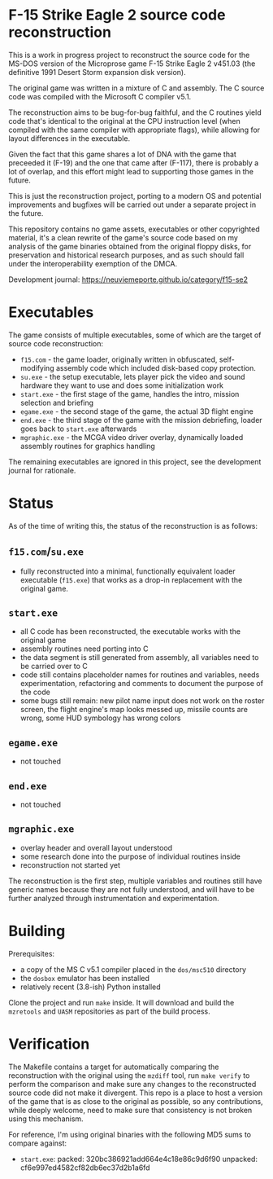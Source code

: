 # F-15 Strike Eagle 2 source code reconstruction

This is a work in progress project to reconstruct the source code for the MS-DOS version of the Microprose game F-15 Strike Eagle 2 v451.03 (the definitive 1991 Desert Storm expansion disk version).

The original game was written in a mixture of C and assembly. The C source code was compiled with the Microsoft C compiler v5.1.

The reconstruction aims to be bug-for-bug faithful, and the C routines yield code that's identical to the original at the CPU instruction level (when compiled with the same compiler with appropriate flags), while allowing for layout differences in the executable.

Given the fact that this game shares a lot of DNA with the game that preceeded it (F-19) and the one that came after (F-117), there is probably a lot of overlap, and this effort might lead to supporting those games in the future.

This is just the reconstruction project, porting to a modern OS and potential improvements and bugfixes will be carried out under a separate project in the future.

This repository contains no game assets, executables or other copyrighted material, it's a clean rewrite of the game's source code based on my analysis of the game binaries obtained from the original floppy disks, for preservation and historical research purposes, and as such should fall under the interoperability exemption of the DMCA.

Development journal: https://neuviemeporte.github.io/category/f15-se2

# Executables

The game consists of multiple executables, some of which are the target of source code reconstruction:

* `f15.com` - the game loader, originally written in obfuscated, self-modifying assembly code which included disk-based copy protection.
* `su.exe` - the setup executable, lets player pick the video and sound hardware they want to use and does some initialization work
* `start.exe` - the first stage of the game, handles the intro, mission selection and briefing
* `egame.exe` - the second stage of the game, the actual 3D flight engine
* `end.exe` - the third stage of the game with the mission debriefing, loader goes back to `start.exe` afterwards
* `mgraphic.exe` - the MCGA video driver overlay, dynamically loaded assembly routines for graphics handling

The remaining executables are ignored in this project, see the development journal for rationale.

# Status

As of the time of writing this, the status of the reconstruction is as follows:

## `f15.com`/`su.exe`

* fully reconstructed into a minimal, functionally equivalent loader executable (`f15.exe`) that works as a drop-in replacement with the original game.

## `start.exe` 

* all C code has been reconstructed, the executable works with the original game
* assembly routines need porting into C
* the data segment is still generated from assembly, all variables need to be carried over to C
* code still contains placeholder names for routines and variables, needs experimentation, refactoring and comments to document the purpose of the code
* some bugs still remain: new pilot name input does not work on the roster screen, the flight engine's map looks messed up, missile counts are wrong, some HUD symbology has wrong colors

## `egame.exe` 

* not touched

## `end.exe`

* not touched

## `mgraphic.exe` 

* overlay header and overall layout understood
* some research done into the purpose of individual routines inside
* reconstruction not started yet

The reconstruction is the first step, multiple variables and routines still have generic names because they are not fully understood, and will have to be further analyzed through instrumentation and experimentation.

# Building

Prerequisites:

* a copy of the MS C v5.1 compiler placed in the `dos/msc510` directory
* the `dosbox` emulator has been installed
* relatively recent (3.8-ish) Python installed

Clone the project and run `make` inside. It will download and build the `mzretools` and `UASM` repositories as part of the build process.

# Verification

The Makefile contains a target for automatically comparing the reconstruction with the original using the `mzdiff` tool, run `make verify` to perform the comparison and make sure any changes to the reconstructed source code did not make it divergent. This repo is a place to host a version of the game that is as close to the original as possible, so any contributions, while deeply welcome, need to make sure that consistency is not broken using this mechanism.

For reference, I'm using original binaries with the following MD5 sums to compare against:

* `start.exe`: packed: 320bc386921add664e4c18e86c9d6f90 unpacked: cf6e997ed4582cf82db6ec37d2b1a6fd

